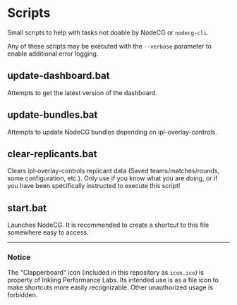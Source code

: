 # Scripts

Small scripts to help with tasks not doable by NodeCG or `nodecg-cli`.

Any of these scripts may be executed with the `--verbose` parameter to enable additional error logging.

## update-dashboard.bat

Attempts to get the latest version of the dashboard.

## update-bundles.bat

Attempts to update NodeCG bundles depending on ipl-overlay-controls.

## clear-replicants.bat

Clears ipl-overlay-controls replicant data (Saved teams/matches/rounds, some configuration, etc.). 
Only use if you know what you are doing, or if you have been specifically instructed to execute this script!

## start.bat

Launches NodeCG. It is recommended to create a shortcut to this file somewhere easy to access.

---

### Notice

The "Clapperboard" icon (included in this repository as `icon.ico`) is property of Inkling Performance Labs.
Its intended use is as a file icon to make shortcuts more easily recognizable. Other unauthorized usage is forbidden.

